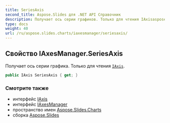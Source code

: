 ```yaml
---
title: SeriesAxis
second_title: Aspose.Slides для .NET API Справочник
description: Получает ось серии графиков. Только для чтения IAxisaspose.slides.charts/iaxis.
type: docs
weight: 40
url: /ru/aspose.slides.charts/iaxesmanager/seriesaxis/
---
```


## Свойство IAxesManager.SeriesAxis

Получает ось серии графика. Только для чтения [`IAxis`](../../iaxis).

```csharp
public IAxis SeriesAxis { get; }
```

### Смотрите также

* интерфейс [IAxis](../../iaxis)
* интерфейс [IAxesManager](../../iaxesmanager)
* пространство имен [Aspose.Slides.Charts](../../iaxesmanager)
* сборка [Aspose.Slides](../../../)

<!-- DO NOT EDIT: сгенерировано xmldocmd для Aspose.Slides.dll -->